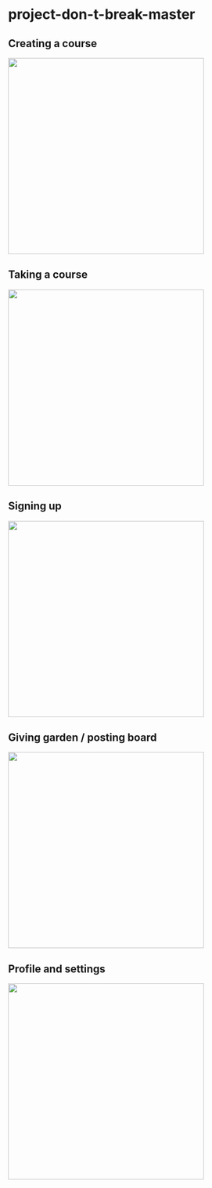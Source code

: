 # project-don-t-break-master

## Creating a course

<img src="createcoursedemo.gif" height="400" width="auto"/>

## Taking a course

<img src="takecoursedemo.gif" height="400" width="auto">

## Signing up

<img src="signupdemo.gif" height="400" width="auto"/>

## Giving garden / posting board

<img src="givinggardendemo.gif" height="400" width="auto"/>

## Profile and settings

<img src="settingsdemo.gif" height="400" width="auto"/>
